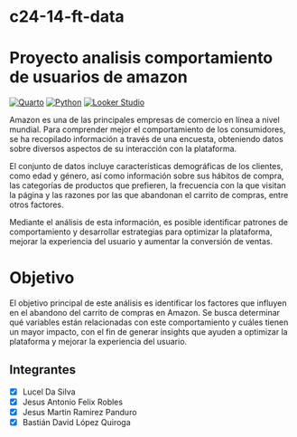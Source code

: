 # c24-14-ft-data
# Proyecto analisis comportamiento de usuarios de amazon

[![Quarto](https://img.shields.io/badge/Quarto-1.6+-00BFAE?style=for-the-badge&logo=quarto&logoColor=white&labelColor=101010)](https://quarto.org)
[![Python](https://img.shields.io/badge/Python-3.11+-yellow?style=for-the-badge&logo=python&logoColor=white&labelColor=101010)](https://python.org)
[![Looker Studio](https://img.shields.io/badge/LookerStudio+-blue?style=for-the-badge&logo=looker&logoColor=white&labelColor=101010)](https://lookerstudio.google.com/)

Amazon es una de las principales empresas de comercio en línea a nivel mundial. Para comprender mejor el comportamiento de los consumidores, se ha recopilado información a través de una encuesta, obteniendo datos sobre diversos aspectos de su interacción con la plataforma.

El conjunto de datos incluye características demográficas de los clientes, como edad y género, así como información sobre sus hábitos de compra, las categorías de productos que prefieren, la frecuencia con la que visitan la página y las razones por las que abandonan el carrito de compras, entre otros factores.

Mediante el análisis de esta información, es posible identificar patrones de comportamiento y desarrollar estrategias para optimizar la plataforma, mejorar la experiencia del usuario y aumentar la conversión de ventas.

# Objetivo

El objetivo principal de este análisis es identificar los factores que influyen en el abandono del carrito de compras en Amazon. Se busca determinar qué variables están relacionadas con este comportamiento y cuáles tienen un mayor impacto, con el fin de generar insights que ayuden a optimizar la plataforma y mejorar la experiencia del usuario.

## Integrantes
- [X] Lucel Da Silva
- [X] Jesus Antonio Felix Robles
- [X] Jesus Martin Ramirez Panduro
- [X] Bastián David López Quiroga
